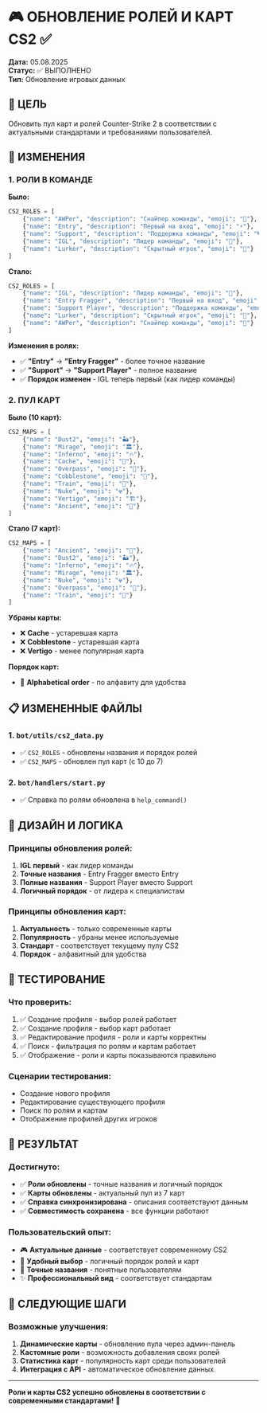# 🎮 ОБНОВЛЕНИЕ РОЛЕЙ И КАРТ CS2 ✅

**Дата:** 05.08.2025  
**Статус:** ✅ ВЫПОЛНЕНО  
**Тип:** Обновление игровых данных  

## 🎯 ЦЕЛЬ

Обновить пул карт и ролей Counter-Strike 2 в соответствии с актуальными стандартами и требованиями пользователей.

## 🔄 ИЗМЕНЕНИЯ

### 1. **РОЛИ В КОМАНДЕ**

**Было:**
```python
CS2_ROLES = [
    {"name": "AWPer", "description": "Снайпер команды", "emoji": "🎯"},
    {"name": "Entry", "description": "Первый на вход", "emoji": "⚡"},
    {"name": "Support", "description": "Поддержка команды", "emoji": "🛡️"},
    {"name": "IGL", "description": "Лидер команды", "emoji": "👑"},
    {"name": "Lurker", "description": "Скрытный игрок", "emoji": "🥷"}
]
```

**Стало:**
```python
CS2_ROLES = [
    {"name": "IGL", "description": "Лидер команды", "emoji": "👑"},
    {"name": "Entry Fragger", "description": "Первый на вход", "emoji": "⚡"},
    {"name": "Support Player", "description": "Поддержка команды", "emoji": "🛡️"},
    {"name": "Lurker", "description": "Скрытный игрок", "emoji": "🥷"},
    {"name": "AWPer", "description": "Снайпер команды", "emoji": "🎯"}
]
```

**Изменения в ролях:**
- ✅ **"Entry"** → **"Entry Fragger"** - более точное название
- ✅ **"Support"** → **"Support Player"** - полное название
- ✅ **Порядок изменен** - IGL теперь первый (как лидер команды)

### 2. **ПУЛ КАРТ**

**Было (10 карт):**
```python
CS2_MAPS = [
    {"name": "Dust2", "emoji": "🏜️"},
    {"name": "Mirage", "emoji": "🏛️"},
    {"name": "Inferno", "emoji": "🔥"},
    {"name": "Cache", "emoji": "🏢"},
    {"name": "Overpass", "emoji": "🌉"},
    {"name": "Cobblestone", "emoji": "🏰"},
    {"name": "Train", "emoji": "🚂"},
    {"name": "Nuke", "emoji": "☢️"},
    {"name": "Vertigo", "emoji": "🏗️"},
    {"name": "Ancient", "emoji": "🗿"}
]
```

**Стало (7 карт):**
```python
CS2_MAPS = [
    {"name": "Ancient", "emoji": "🗿"},
    {"name": "Dust2", "emoji": "🏜️"},
    {"name": "Inferno", "emoji": "🔥"},
    {"name": "Mirage", "emoji": "🏛️"},
    {"name": "Nuke", "emoji": "☢️"},
    {"name": "Overpass", "emoji": "🌉"},
    {"name": "Train", "emoji": "🚂"}
]
```

**Убраны карты:**
- ❌ **Cache** - устаревшая карта
- ❌ **Cobblestone** - устаревшая карта  
- ❌ **Vertigo** - менее популярная карта

**Порядок карт:**
- 📍 **Alphabetical order** - по алфавиту для удобства

## 📋 ИЗМЕНЕННЫЕ ФАЙЛЫ

### 1. **`bot/utils/cs2_data.py`**
- ✅ `CS2_ROLES` - обновлены названия и порядок ролей
- ✅ `CS2_MAPS` - обновлен пул карт (с 10 до 7)

### 2. **`bot/handlers/start.py`**
- ✅ Справка по ролям обновлена в `help_command()`

## 🎨 ДИЗАЙН И ЛОГИКА

### **Принципы обновления ролей:**
1. **IGL первый** - как лидер команды
2. **Точные названия** - Entry Fragger вместо Entry
3. **Полные названия** - Support Player вместо Support
4. **Логичный порядок** - от лидера к специалистам

### **Принципы обновления карт:**
1. **Актуальность** - только современные карты
2. **Популярность** - убраны менее используемые
3. **Стандарт** - соответствует текущему пулу CS2
4. **Порядок** - алфавитный для удобства

## 🧪 ТЕСТИРОВАНИЕ

### **Что проверить:**
1. ✅ Создание профиля - выбор ролей работает
2. ✅ Создание профиля - выбор карт работает
3. ✅ Редактирование профиля - роли и карты корректны
4. ✅ Поиск - фильтрация по ролям и картам работает
5. ✅ Отображение - роли и карты показываются правильно

### **Сценарии тестирования:**
- Создание нового профиля
- Редактирование существующего профиля
- Поиск по ролям и картам
- Отображение профилей других игроков

## 🎯 РЕЗУЛЬТАТ

### **Достигнуто:**
- ✅ **Роли обновлены** - точные названия и логичный порядок
- ✅ **Карты обновлены** - актуальный пул из 7 карт
- ✅ **Справка синхронизирована** - описания соответствуют данным
- ✅ **Совместимость сохранена** - все функции работают

### **Пользовательский опыт:**
- 🎮 **Актуальные данные** - соответствует современному CS2
- 📱 **Удобный выбор** - логичный порядок ролей и карт
- 🎯 **Точные названия** - понятные пользователям
- ✨ **Профессиональный вид** - соответствует стандартам

## 🚀 СЛЕДУЮЩИЕ ШАГИ

### **Возможные улучшения:**
1. **Динамические карты** - обновление пула через админ-панель
2. **Кастомные роли** - возможность добавления своих ролей
3. **Статистика карт** - популярность карт среди пользователей
4. **Интеграция с API** - автоматическое обновление данных

---

**Роли и карты CS2 успешно обновлены в соответствии с современными стандартами!** 🎉
